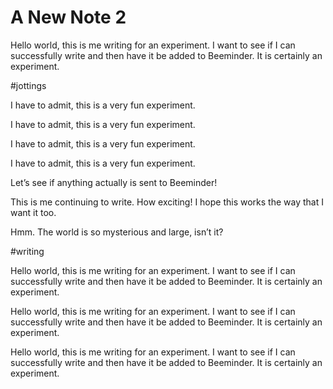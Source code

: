 # A New Note 2

Hello world, this is me writing for an experiment. I want to see if I can successfully write and then have it be added to Beeminder. It is certainly an experiment.

#jottings

I have to admit, this is a very fun experiment.

I have to admit, this is a very fun experiment.

I have to admit, this is a very fun experiment.

I have to admit, this is a very fun experiment.

Let’s see if anything actually is sent to Beeminder!

This is me continuing to write. How exciting! I hope this works the way that I want it too.

Hmm. The world is so mysterious and large, isn’t it?

#writing 

Hello world, this is me writing for an experiment. I want to see if I can successfully write and then have it be added to Beeminder. It is certainly an experiment.

Hello world, this is me writing for an experiment. I want to see if I can successfully write and then have it be added to Beeminder. It is certainly an experiment.

Hello world, this is me writing for an experiment. I want to see if I can successfully write and then have it be added to Beeminder. It is certainly an experiment.